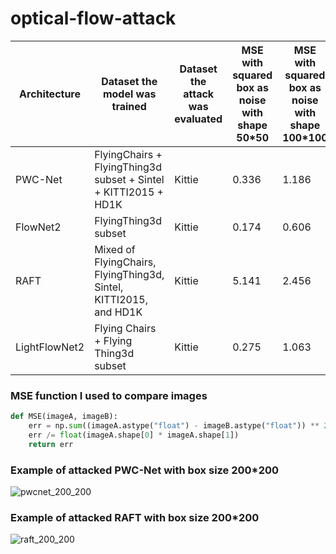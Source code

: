 # optical-flow-attack

Architecture | Dataset the model was trained         | Dataset the attack was evaluated | MSE with squared box as noise with shape 50*50 | MSE with squared box as noise with shape 100*100 | MSE with squared box as noise with shape 150*150 | MSE with squared box as noise with shape 200*200 |
--- |---------------------------------------|------------------------------|-----------------------------------------------------|-------------------------------------------------------|-------------------------------------------------------|-------------------------------------------------------|
PWC-Net | FlyingChairs + FlyingThing3d subset + Sintel + KITTI2015 + HD1K                                | Kittie                   | 0.336                                                 | 1.186                                                   | 8.767                                                   | 19.185                                                   
FlowNet2 | FlyingThing3d subset                  | Kittie                         | 0.174                                                 | 0.606                                                   | 2.006                                                   | 6.653                                                   
RAFT | Mixed of FlyingChairs, FlyingThing3d, Sintel, KITTI2015, and HD1K                             | Kittie                             | 5.141                                                 | 2.456                                                   | 9.001                                                   | 15.201                                                   
LightFlowNet2 | Flying Chairs + Flying Thing3d subset |       Kittie                       | 0.275                                                 | 1.063                                                   | 5.330                                                   | 13.639                                                   

### MSE function I used to compare images

```python
def MSE(imageA, imageB):
    err = np.sum((imageA.astype("float") - imageB.astype("float")) ** 2)
    err /= float(imageA.shape[0] * imageA.shape[1])
    return err
```
### Example of attacked PWC-Net with box size 200*200
![pwcnet_200_200](pwcnet_200_200.gif)

### Example of attacked RAFT with box size 200*200
![raft_200_200](raft_200_200.gif)
